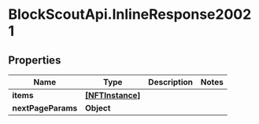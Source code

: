# BlockScoutApi.InlineResponse20021

## Properties
Name | Type | Description | Notes
------------ | ------------- | ------------- | -------------
**items** | [**[NFTInstance]**](NFTInstance.md) |  | 
**nextPageParams** | **Object** |  | 
